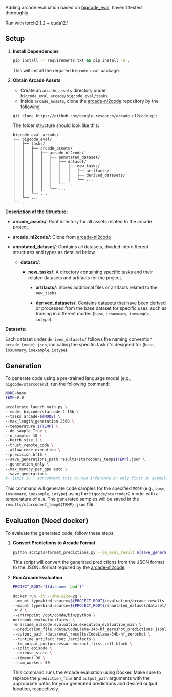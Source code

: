 Adding arcade evaluation based on [bigcode_eval](https://github.com/bigcode-project/bigcode-evaluation-harness/tree/main), haven't tested thoroughly.

Run with torch2.1.2 + cuda12.1

## Setup

1. **Install Dependencies**

   ```bash
   pip install -r requirements.txt && pip install -e .
   ```

   This will install the required `bigcode_eval` package.

2. **Obtain Arcade Assets**
   - Create an `arcade_assets` directory under `bigcode_eval_arcade/bigcode_eval/tasks`.
   - Inside `arcade_assets`, clone the [arcade-nl2code](https://github.com/google-research/arcade-nl2code.git) repository by the following
   
   `git clone https://github.com/google-research/arcade-nl2code.git`

   The folder structure should look like this:

   ```
   bigcode_eval_arcade/
   ├── bigcode_eval/
   │   ├── tasks/
   │   │   ├── arcade_assets/
   │   │   │   ├── arcade-nl2code/
   │   │   │   │   ├── annotated_dataset/
   │   │   │   │   │   ├── dataset/
   │   │   │   │   │   │   ├── new_tasks/
   │   │   │   │   │   │   │   ├── artifacts/
   │   │   │   │   │   │   │   ├── derived_datasets/
   │   │   │   │   │   │   │   └── ...
   │   │   │   │   │   └── ...
   │   │   │   │   └── ...
   │   │   └── ...
   │   └── ...
   └── ...
   ```

**Description of the Structure:**

- **arcade_assets/**: Root directory for all assets related to the arcade project. 
  
- **arcade_nl2code/**: Clone from [arcade-nl2code](https://github.com/google-research/arcade-nl2code.git)

- **annotated_dataset/**: Contains all datasets, divided into different structures and types as detailed below.

  - **dataset/**:
  
    - **new_tasks/**: A directory containing specific tasks and their related datasets and artifacts for the project.
    
      - **artifacts/**: Stores additional files or artifacts related to the `new_tasks`. 
      
      - **derived_datasets/**: Contains datasets that have been derived or processed from the base dataset for specific uses, such as training in different modes (`base`, `iosummary`, `ioexample`, `iotype`).

**Datasets:**

Each dataset under `derived_datasets/` follows the naming convention `arcade_{mode}.json`, indicating the specific task it's designed for (`base`, `iosummary`, `ioexample`, `iotype`).

## Generation

To generate code using a pre-trained language model (e.g., `bigcode/starcoder2`), run the following command:

```bash
MODE=base
TEMP=0.8

accelerate launch main.py \
--model bigcode/starcoder2-15b \
--tasks arcade-${MODE} \
--max_length_generation 2560 \
--temperature ${TEMP} \
--do_sample True \
--n_samples 10 \
--batch_size 1 \
--trust_remote_code \
--allow_code_execution \
--precision bf16 \
--save_generations_path results/starcoder2_temp${TEMP}.json \
--generation_only \
--max_memory_per_gpu auto \
--save_generations
#--limit 30 \ #Uncomment this to run inference on only first 30 examples for prototyping
```

This command will generate code samples for the specified `MODE` (e.g., `base`, `iosummary`, `ioexample`, `iotype`) using the `bigcode/starcoder2` model with a temperature of `0.8`. The generated samples will be saved in the `results/starcoder2_temp${TEMP}.json` file.

## Evaluation (Need docker)

To evaluate the generated code, follow these steps:

1. **Convert Predictions to Arcade Format**

   ```bash
   python scripts/format_predictions.py --lm_eval_result ${save_generations_path}
   ```

   This script will convert the generated predictions from the JSON format to the JSONL format required by the [arcade-nl2code](https://github.com/google-research/arcade-nl2code.git).

2. **Run Arcade Evaluation**

   ```bash
   PROJECT_ROOT="$(dirname `pwd`)"

   docker run -it --shm-size=2g \
   --mount type=bind,source=${PROJECT_ROOT}/evaluation/arcade_results_codellama,target=/data \
   --mount type=bind,source=${PROJECT_ROOT}/annotated_dataset/dataset/new_tasks/artifacts,target=/artifacts \
   -w / \
   --entrypoint /opt/conda/bin/python \
   notebook_evaluator:latest \
   -m arcade_nl2code.evaluation.execution_evaluation_main \
   --prediction_file /data/CodeLlama-34b-hf_zeroshot_predictions.jsonl \
   --output_path /data/eval_results/CodeLlama-34b-hf_zeroshot \
   --runtime_artifact_root /artifacts \
   --lm_output_postprocessor extract_first_cell_block \
   --split_episode \
   --noreuse_state \
   --timeout 30 \
   --num_workers 50
   ```

   This command runs the Arcade evaluation using Docker. Make sure to replace the `prediction_file` and `output_path` arguments with the appropriate paths for your generated predictions and desired output location, respectively.
